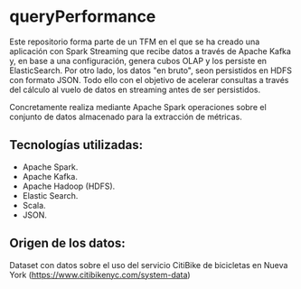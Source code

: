 # queryPerformance

Este repositorio forma parte de un TFM en el que se ha creado  una  aplicación  con  Spark  Streaming  que  recibe  datos  a  través  de Apache  Kafka  y, en  base  a  una  configuración, genera  cubos  OLAP  y  los persiste  en ElasticSearch. Por otro lado, los datos "en bruto", seon persistidos en HDFS con formato JSON. Todo ello con el objetivo de acelerar consultas a través del cálculo al vuelo de datos en streaming antes de ser persistidos.

Concretamente realiza mediante Apache Spark operaciones sobre el conjunto de datos almacenado para la extracción de métricas.

## Tecnologías  utilizadas:
*	Apache Spark.
*	Apache Kafka.
*	Apache Hadoop (HDFS).
*	Elastic Search.
*	Scala.
*	JSON.

## Origen de los datos:
Dataset con datos sobre el uso del servicio CitiBike de bicicletas en Nueva York (https://www.citibikenyc.com/system-data)
